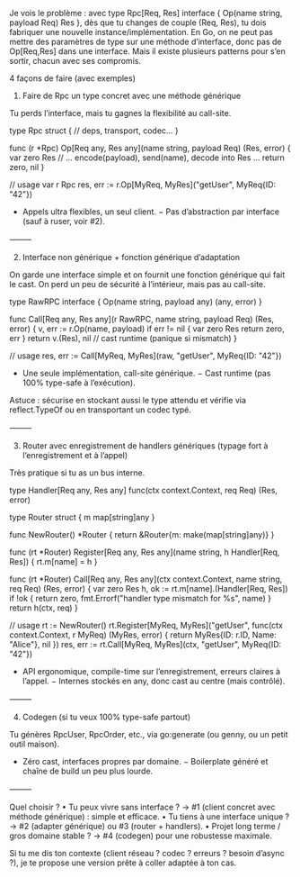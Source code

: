 Je vois le problème : avec type Rpc[Req, Res] interface { Op(name string, payload Req) Res }, dès que tu changes de couple (Req, Res), tu dois fabriquer une nouvelle instance/implémentation. En Go, on ne peut pas mettre des paramètres de type sur une méthode d’interface, donc pas de Op[Req,Res] dans une interface. Mais il existe plusieurs patterns pour s’en sortir, chacun avec ses compromis.

4 façons de faire (avec exemples)

1) Faire de Rpc un type concret avec une méthode générique

Tu perds l’interface, mais tu gagnes la flexibilité au call-site.

type Rpc struct {
// deps, transport, codec...
}

func (r *Rpc) Op[Req any, Res any](name string, payload Req) (Res, error) {
var zero Res
// ... encode(payload), send(name), decode into Res ...
return zero, nil
}

// usage
var r Rpc
res, err := r.Op[MyReq, MyRes]("getUser", MyReq{ID: "42"})

+ Appels ultra flexibles, un seul client.
  − Pas d’abstraction par interface (sauf à ruser, voir #2).

⸻

2) Interface non générique + fonction générique d’adaptation

On garde une interface simple et on fournit une fonction générique qui fait le cast.
On perd un peu de sécurité à l’intérieur, mais pas au call-site.

type RawRPC interface {
Op(name string, payload any) (any, error)
}

func Call[Req any, Res any](r RawRPC, name string, payload Req) (Res, error) {
v, err := r.Op(name, payload)
if err != nil {
var zero Res
return zero, err
}
return v.(Res), nil // cast runtime (panique si mismatch)
}

// usage
res, err := Call[MyReq, MyRes](raw, "getUser", MyReq{ID: "42"})

+ Une seule implémentation, call-site générique.
  − Cast runtime (pas 100% type-safe à l’exécution).

Astuce : sécurise en stockant aussi le type attendu et vérifie via reflect.TypeOf ou en transportant un codec typé.

⸻

3) Router avec enregistrement de handlers génériques (typage fort à l’enregistrement et à l’appel)

Très pratique si tu as un bus interne.

type Handler[Req any, Res any] func(ctx context.Context, req Req) (Res, error)

type Router struct {
m map[string]any
}

func NewRouter() *Router { return &Router{m: make(map[string]any)} }

func (rt *Router) Register[Req any, Res any](name string, h Handler[Req, Res]) {
rt.m[name] = h
}

func (rt *Router) Call[Req any, Res any](ctx context.Context, name string, req Req) (Res, error) {
var zero Res
h, ok := rt.m[name].(Handler[Req, Res])
if !ok {
return zero, fmt.Errorf("handler type mismatch for %s", name)
}
return h(ctx, req)
}

// usage
rt := NewRouter()
rt.Register[MyReq, MyRes]("getUser", func(ctx context.Context, r MyReq) (MyRes, error) {
return MyRes{ID: r.ID, Name: "Alice"}, nil
})
res, err := rt.Call[MyReq, MyRes](ctx, "getUser", MyReq{ID: "42"})

+ API ergonomique, compile-time sur l’enregistrement, erreurs claires à l’appel.
  − Internes stockés en any, donc cast au centre (mais contrôlé).

⸻

4) Codegen (si tu veux 100% type-safe partout)

Tu génères RpcUser, RpcOrder, etc., via go:generate (ou genny, ou un petit outil maison).
+ Zéro cast, interfaces propres par domaine.
  − Boilerplate généré et chaîne de build un peu plus lourde.

⸻

Quel choisir ?
•	Tu peux vivre sans interface ? → #1 (client concret avec méthode générique) : simple et efficace.
•	Tu tiens à une interface unique ? → #2 (adapter générique) ou #3 (router + handlers).
•	Projet long terme / gros domaine stable ? → #4 (codegen) pour une robustesse maximale.

Si tu me dis ton contexte (client réseau ? codec ? erreurs ? besoin d’async ?), je te propose une version prête à coller adaptée à ton cas.